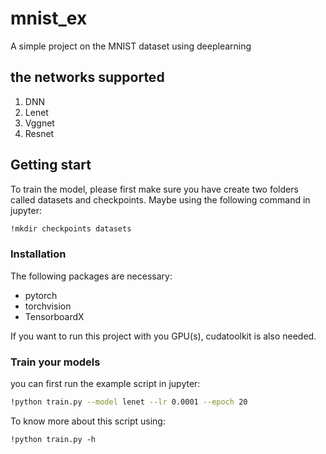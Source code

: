 # mnist_ex
A simple project on the MNIST dataset using deeplearning
## the networks supported
1. DNN
1. Lenet
2. Vggnet
3. Resnet

## Getting start
To train the model, please first make sure you have create two folders called datasets and checkpoints. Maybe using the following command in jupyter:
```bash
!mkdir checkpoints datasets
```

### Installation
The following packages are necessary:
- pytorch
- torchvision
- TensorboardX

If you want to run this project with you GPU(s), cudatoolkit is also needed.

### Train your models
you can first run the example script in jupyter:
```bash
!python train.py --model lenet --lr 0.0001 --epoch 20
```
To know more about this script using:
```
!python train.py -h
```
